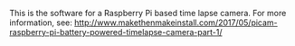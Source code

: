 This is the software for a Raspberry Pi based time lapse camera. For more information, see: http://www.makethenmakeinstall.com/2017/05/picam-raspberry-pi-battery-powered-timelapse-camera-part-1/
